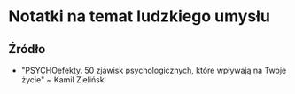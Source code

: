 # Notatki na temat ludzkiego umysłu

## Źródło
- "PSYCHOefekty. 50 zjawisk psychologicznych, które wpływają na Twoje życie" ~ Kamil Zieliński
